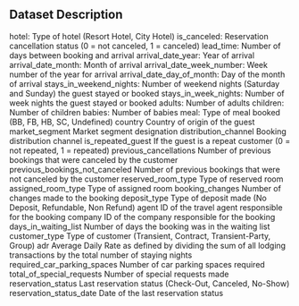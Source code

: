## Dataset Description

hotel:  Type of hotel (Resort Hotel, City Hotel)
is_canceled:    Reservation cancellation status (0 = not canceled, 1 = canceled)
lead_time:  Number of days between booking and arrival
arrival_date_year:  Year of arrival
arrival_date_month: Month of arrival
arrival_date_week_number:   Week number of the year for arrival
arrival_date_day_of_month:	Day of the month of arrival
stays_in_weekend_nights:	Number of weekend nights (Saturday and Sunday) the guest stayed or booked
stays_in_week_nights:	Number of week nights the guest stayed or booked
adults: Number of adults
children:   Number of children
babies: Number of babies
meal:   Type of meal booked (BB, FB, HB, SC, Undefined)
country	Country of origin of the guest
market_segment	Market segment designation
distribution_channel	Booking distribution channel
is_repeated_guest	If the guest is a repeat customer (0 = not repeated, 1 = repeated)
previous_cancellations	Number of previous bookings that were canceled by the customer
previous_bookings_not_canceled	Number of previous bookings that were not canceled by the customer
reserved_room_type	Type of reserved room
assigned_room_type	Type of assigned room
booking_changes	Number of changes made to the booking
deposit_type	Type of deposit made (No Deposit, Refundable, Non Refund)
agent	ID of the travel agent responsible for the booking
company	ID of the company responsible for the booking
days_in_waiting_list	Number of days the booking was in the waiting list
customer_type	Type of customer (Transient, Contract, Transient-Party, Group)
adr	Average Daily Rate  as defined by dividing the sum of all lodging transactions by the total number of staying nights
required_car_parking_spaces	Number of car parking spaces required
total_of_special_requests	Number of special requests made
reservation_status	Last reservation status (Check-Out, Canceled, No-Show)
reservation_status_date	Date of the last reservation status